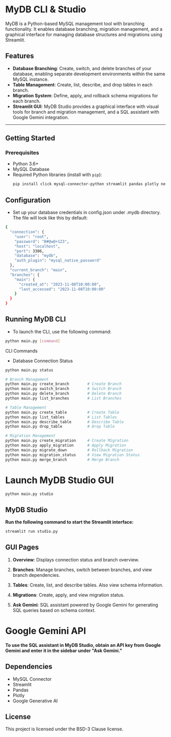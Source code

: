 # MyDB CLI & Studio

MyDB is a Python-based MySQL management tool with branching functionality. It enables database branching, migration management, and a graphical interface for managing database structures and migrations using Streamlit.

## Features

- **Database Branching**: Create, switch, and delete branches of your database, enabling separate development environments within the same MySQL instance.
- **Table Management**: Create, list, describe, and drop tables in each branch.
- **Migration System**: Define, apply, and rollback schema migrations for each branch.
- **Streamlit GUI**: MyDB Studio provides a graphical interface with visual tools for branch and migration management, and a SQL assistant with Google Gemini integration.

---

## Getting Started

### Prerequisites

- Python 3.6+
- MySQL Database
- Required Python libraries (install with `pip`):
  ```bash
  pip install click mysql-connector-python streamlit pandas plotly networkx google-generative-ai
  ```

## Configuration

- Set up your database credentials in config.json under .mydb directory. The file will look like this by default:

```bash
{
  "connection": {
    "user": "root",
    "password": "B#@w@+123",
    "host": "localhost",
    "port": 3306,
    "database": "mydb",
    "auth_plugin": "mysql_native_password"
  },
  "current_branch": "main",
  "branches": {
    "main": {
      "created_at": "2023-11-08T10:00:00",
      "last_accessed": "2023-11-08T10:00:00"
    }
  }
}

```

## Running MyDB CLI

- To launch the CLI, use the following command:

```bash
python main.py [command]

```

CLI Commands

- Database Connection Status

```bash
python main.py status

```

```bash
# Branch Management
python main.py create_branch        # Create Branch
python main.py switch_branch        # Switch Branch
python main.py delete_branch        # Delete Branch
python main.py list_branches        # List Branches
```
```bash
# Table Management
python main.py create_table         # Create Table
python main.py list_tables          # List Tables
python main.py describe_table       # Describe Table
python main.py drop_table           # Drop Table
```
```bash
# Migration Management
python main.py create_migration     # Create Migration
python main.py apply_migration      # Apply Migration
python main.py migrate_down         # Rollback Migration
python main.py migration_status     # View Migration Status
python main.py merge_branch         # Merge Branch
```
# Launch MyDB Studio GUI

```bash
python main.py studio

```

## MyDB Studio

**Run the following command to start the Streamlit interface:**

```bash
streamlit run studio.py

```

## GUI Pages

1. **Overview**: Displays connection status and branch overview.

2. **Branches**: Manage branches, switch between branches, and view branch dependencies.

3. **Tables**: Create, list, and describe tables. Also view schema information.

4. **Migrations**: Create, apply, and view migration status.

5. **Ask Gemini**: SQL assistant powered by Google Gemini for generating SQL queries based on schema context.

# Google Gemini API

**To use the SQL assistant in MyDB Studio, obtain an API key from Google Gemini and enter it in the sidebar under "Ask Gemini."**

## Dependencies

- MySQL Connector
- Streamlit
- Pandas
- Plotly
- Google Generative AI

## License

This project is licensed under the BSD-3 Clause license.
